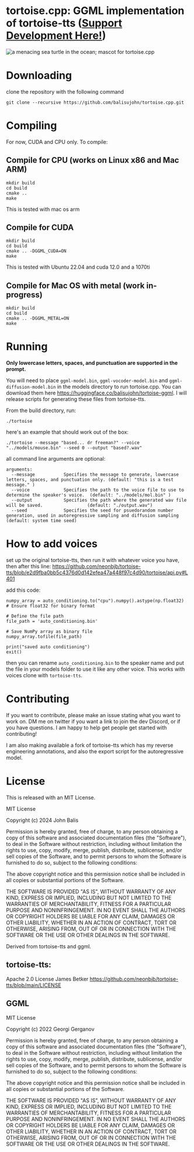 # tortoise.cpp: GGML implementation of tortoise-tts ([Support Development Here!](https://ko-fi.com/johnbalis))

![a menacing sea turtle in the ocean; mascot for tortoise.cpp](https://github.com/balisujohn/tortoise.cpp/blob/master/assets/tortoiselogo.png?raw=true)

# Downloading
clone the repository with the following command
````
git clone --recursive https://github.com/balisujohn/tortoise.cpp.git
````
# Compiling
For now, CUDA and CPU only. To compile:

## Compile for CPU (works on Linux x86 and Mac ARM)
````
mkdir build
cd build
cmake .. 
make
````
This is tested with mac os arm

## Compile for CUDA
````
mkdir build
cd build
cmake .. -DGGML_CUDA=ON
make
````
This is tested with Ubuntu 22.04 and cuda 12.0 and a 1070ti

## Compile for Mac OS with metal (work in-progress)
````
mkdir build
cd build
cmake .. -DGGML_METAL=ON
make
````

# Running

**Only lowercase letters, spaces, and punctuation are supported in the prompt.**

You will need to place `ggml-model.bin`, `ggml-vocoder-model.bin` and `ggml-diffusion-model.bin` in the models directory to run tortoise.cpp. You can download them here https://huggingface.co/balisujohn/tortoise-ggml. I will release scripts for generating these files from tortoise-tts.

From the build directory, run:
````
./tortoise
````
here's an example that should work out of the box:
````
./tortoise --message "based... dr freeman?" --voice "../models/mouse.bin" --seed 0 --output "based?.wav"
````
all command line arguments are optional:

````
arguments:
  --message           Specifies the message to generate, lowercase letters, spaces, and punctuation only. (default: "this is a test message." )
  --voice             Specifies the path to the voice file to use to determine the speaker's voice.  (default: "../models/mol.bin" )
  --output            Specifies the path where the generated wav file will be saved.                 (default: "./output.wav")
  --seed              Specifies the seed for psuedorandom number generation, used in autoregressive sampling and diffusion sampling (default: system time seed)
````

# How to add voices

set up the original tortoise-tts, then run it with whatever voice you have, then after this line:
https://github.com/neonbjb/tortoise-tts/blob/e2d9fba0bb5c4376d0d142efea47a448f97c4d90/tortoise/api.py#L401

add this code:
````
numpy_array = auto_conditioning.to("cpu").numpy().astype(np.float32)  # Ensure float32 for binary format

# Define the file path
file_path = 'auto_conditioning.bin'

# Save NumPy array as binary file
numpy_array.tofile(file_path)

print("saved auto conditioning")
exit()
````
then you can rename `auto_conditioning.bin` to the speaker name and put the file in your models folder to use it like any other voice. This works with voices clone with `tortoise-tts`.

# Contributing
If you want to contribute, please make an issue stating what you want to work on. DM me on twitter if you want a link to join the dev Discord, or if you have questions. I am happy to help get people get started with contributing!

I am also making available a fork of tortoise-tts which has my reverse engineering annotations, and also the export script for the autoregressive model.

# License

This is released with an MIT License.

MIT License

Copyright (c) 2024 John Balis

Permission is hereby granted, free of charge, to any person obtaining a copy
of this software and associated documentation files (the "Software"), to deal
in the Software without restriction, including without limitation the rights
to use, copy, modify, merge, publish, distribute, sublicense, and/or sell
copies of the Software, and to permit persons to whom the Software is
furnished to do so, subject to the following conditions:

The above copyright notice and this permission notice shall be included in all
copies or substantial portions of the Software.

THE SOFTWARE IS PROVIDED "AS IS", WITHOUT WARRANTY OF ANY KIND, EXPRESS OR
IMPLIED, INCLUDING BUT NOT LIMITED TO THE WARRANTIES OF MERCHANTABILITY,
FITNESS FOR A PARTICULAR PURPOSE AND NONINFRINGEMENT. IN NO EVENT SHALL THE
AUTHORS OR COPYRIGHT HOLDERS BE LIABLE FOR ANY CLAIM, DAMAGES OR OTHER
LIABILITY, WHETHER IN AN ACTION OF CONTRACT, TORT OR OTHERWISE, ARISING FROM,
OUT OF OR IN CONNECTION WITH THE SOFTWARE OR THE USE OR OTHER DEALINGS IN THE
SOFTWARE.


Derived from tortoise-tts and ggml.

## tortoise-tts:
Apache 2.0 License James Betker
https://github.com/neonbjb/tortoise-tts/blob/main/LICENSE

## GGML
MIT License

Copyright (c) 2022 Georgi Gerganov

Permission is hereby granted, free of charge, to any person obtaining a copy
of this software and associated documentation files (the "Software"), to deal
in the Software without restriction, including without limitation the rights
to use, copy, modify, merge, publish, distribute, sublicense, and/or sell
copies of the Software, and to permit persons to whom the Software is
furnished to do so, subject to the following conditions:

The above copyright notice and this permission notice shall be included in all
copies or substantial portions of the Software.

THE SOFTWARE IS PROVIDED "AS IS", WITHOUT WARRANTY OF ANY KIND, EXPRESS OR
IMPLIED, INCLUDING BUT NOT LIMITED TO THE WARRANTIES OF MERCHANTABILITY,
FITNESS FOR A PARTICULAR PURPOSE AND NONINFRINGEMENT. IN NO EVENT SHALL THE
AUTHORS OR COPYRIGHT HOLDERS BE LIABLE FOR ANY CLAIM, DAMAGES OR OTHER
LIABILITY, WHETHER IN AN ACTION OF CONTRACT, TORT OR OTHERWISE, ARISING FROM,
OUT OF OR IN CONNECTION WITH THE SOFTWARE OR THE USE OR OTHER DEALINGS IN THE
SOFTWARE.
